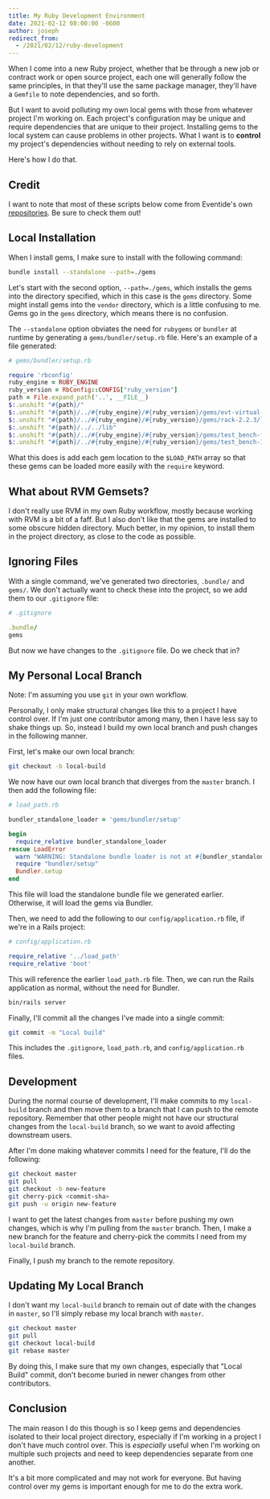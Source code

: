 ```yaml
---
title: My Ruby Development Environment
date: 2021-02-12 08:00:00 -0600
author: joseph
redirect_from:
  - /2021/02/12/ruby-development
---
```


When I come into a new Ruby project, whether that be through a new job or contract work or open source project, each one will generally follow the same principles, in that they'll use the same package manager, they'll have a `Gemfile` to note dependencies, and so forth.

But I want to avoid polluting my own local gems with those from whatever project I'm working on. Each project's configuration may be unique and require dependencies that are unique to their project. Installing gems to the local system can cause problems in other projects. What I want is to **control** my project's dependencies without needing to rely on external tools.

Here's how I do that.

## Credit

I want to note that most of these scripts below come from Eventide's own [repositories](https://github.com/eventide-project). Be sure to check them out!

## Local Installation

When I install gems, I make sure to install with the following command:

```bash
bundle install --standalone --path=./gems
```

Let's start with the second option, `--path=./gems`, which installs the gems into the directory specified, which in this case is the `gems` directory. Some might install gems into the `vendor` directory, which is a little confusing to me. Gems go in the `gems` directory, which means there is no confusion.

The `--standalone` option obviates the need for `rubygems` or `bundler` at runtime by generating a `gems/bundler/setup.rb` file. Here's an example of a file generated:

```ruby
# gems/bundler/setup.rb

require 'rbconfig'
ruby_engine = RUBY_ENGINE
ruby_version = RbConfig::CONFIG["ruby_version"]
path = File.expand_path('..', __FILE__)
$:.unshift "#{path}/"
$:.unshift "#{path}/../#{ruby_engine}/#{ruby_version}/gems/evt-virtual-2.0.1.0/lib"
$:.unshift "#{path}/../#{ruby_engine}/#{ruby_version}/gems/rack-2.2.3/lib"
$:.unshift "#{path}/../../lib"
$:.unshift "#{path}/../#{ruby_engine}/#{ruby_version}/gems/test_bench-fixture-1.3.1.1/lib"
$:.unshift "#{path}/../#{ruby_engine}/#{ruby_version}/gems/test_bench-1.2.0.5/lib"
```

What this does is add each gem location to the `$LOAD_PATH` array so that these gems can be loaded more easily with the `require` keyword.

## What about RVM Gemsets?

I don't really use RVM in my own Ruby workflow, mostly because working with RVM is a bit of a faff. But I also don't like that the gems are installed to some obscure hidden directory. Much better, in my opinion, to install them in the project directory, as close to the code as possible.

## Ignoring Files

With a single command, we've generated two directories, `.bundle/` and `gems/`. We don't actually want to check these into the project, so we add them to our `.gitignore` file:

```ruby
# .gitignore

.bundle/
gems
```

But now we have changes to the `.gitignore` file. Do we check that in?

## My Personal Local Branch

Note: I'm assuming you use `git` in your own workflow.

Personally, I only make structural changes like this to a project I have control over. If I'm just one contributor among many, then I have less say to shake things up. So, instead I build my own local branch and push changes in the following manner.

First, let's make our own local branch:

```bash
git checkout -b local-build
```

We now have our own local branch that diverges from the `master` branch. I then add the following file:

```ruby
# load_path.rb

bundler_standalone_loader = 'gems/bundler/setup'

begin
  require_relative bundler_standalone_loader
rescue LoadError
  warn "WARNING: Standalone bundle loader is not at #{bundler_standalone_loader}. Using Bundler to load gems."
  require "bundler/setup"
  Bundler.setup
end
```

This file will load the standalone bundle file we generated earlier. Otherwise, it will load the gems via Bundler.

Then, we need to add the following to our `config/application.rb` file, if we're in a Rails project:

```ruby
# config/application.rb

require_relative '../load_path'
require_relative 'boot'
```

This will reference the earlier `load_path.rb` file. Then, we can run the Rails application as normal, without the need for Bundler.

```bash
bin/rails server
```

Finally, I'll commit all the changes I've made into a single commit:

```bash
git commit -m "Local build"
```

This includes the `.gitignore`, `load_path.rb`, and `config/application.rb` files.

## Development

During the normal course of development, I'll make commits to my `local-build` branch and then move them to a branch that I can push to the remote repository. Remember that other people might not have our structural changes from the `local-build` branch, so we want to avoid affecting downstream users.

After I'm done making whatever commits I need for the feature, I'll do the following:

```bash
git checkout master
git pull
git checkout -b new-feature
git cherry-pick <commit-sha>
git push -u origin new-feature
```

I want to get the latest changes from `master` before pushing my own changes, which is why I'm pulling from the `master` branch. Then, I make a new branch for the feature and cherry-pick the commits I need from my `local-build` branch.

Finally, I push my branch to the remote repository.

## Updating My Local Branch

I don't want my `local-build` branch to remain out of date with the changes in `master`, so I'll simply rebase my local branch with `master`.

```bash
git checkout master
git pull
git checkout local-build
git rebase master
```

By doing this, I make sure that my own changes, especially that "Local Build" commit, don't become buried in newer changes from other contributors.

## Conclusion

The main reason I do this though is so I keep gems and dependencies isolated to their local project directory, especially if I'm working in a project I don't have much control over. This is *especially* useful when I'm working on multiple such projects and need to keep dependencies separate from one another.

It's a bit more complicated and may not work for everyone. But having control over my gems is important enough for me to do the extra work.

